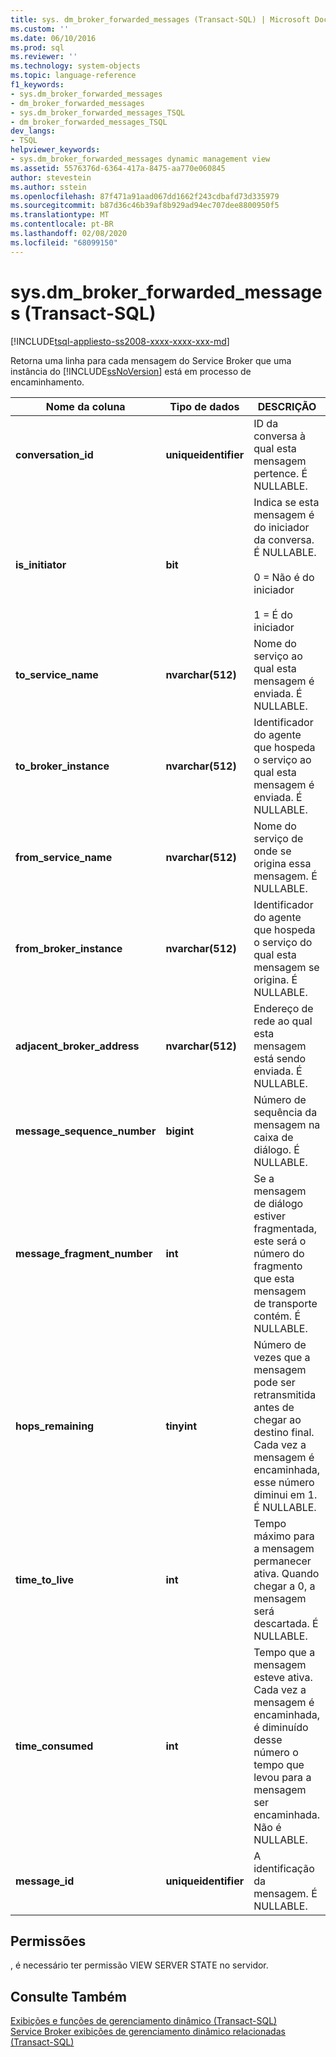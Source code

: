 ```yaml
---
title: sys. dm_broker_forwarded_messages (Transact-SQL) | Microsoft Docs
ms.custom: ''
ms.date: 06/10/2016
ms.prod: sql
ms.reviewer: ''
ms.technology: system-objects
ms.topic: language-reference
f1_keywords:
- sys.dm_broker_forwarded_messages
- dm_broker_forwarded_messages
- sys.dm_broker_forwarded_messages_TSQL
- dm_broker_forwarded_messages_TSQL
dev_langs:
- TSQL
helpviewer_keywords:
- sys.dm_broker_forwarded_messages dynamic management view
ms.assetid: 5576376d-6364-417a-8475-aa770e060845
author: stevestein
ms.author: sstein
ms.openlocfilehash: 87f471a91aad067dd1662f243cdbafd73d335979
ms.sourcegitcommit: b87d36c46b39af8b929ad94ec707dee8800950f5
ms.translationtype: MT
ms.contentlocale: pt-BR
ms.lasthandoff: 02/08/2020
ms.locfileid: "68099150"
---
```

# <a name="sysdm_broker_forwarded_messages-transact-sql"></a>sys.dm_broker_forwarded_messages (Transact-SQL)
[!INCLUDE[tsql-appliesto-ss2008-xxxx-xxxx-xxx-md](../../includes/tsql-appliesto-ss2008-xxxx-xxxx-xxx-md.md)]

  Retorna uma linha para cada mensagem do Service Broker que uma instância do [!INCLUDE[ssNoVersion](../../includes/ssnoversion-md.md)] está em processo de encaminhamento.  
  

|Nome da coluna|Tipo de dados|DESCRIÇÃO|  
|-----------------|---------------|-----------------|  
|**conversation_id**|**uniqueidentifier**|ID da conversa à qual esta mensagem pertence. É NULLABLE.|  
|**is_initiator**|**bit**|Indica se esta mensagem é do iniciador da conversa.  É NULLABLE.<br /><br /> 0 = Não é do iniciador<br /><br /> 1 = É do iniciador|  
|**to_service_name**|**nvarchar(512)**|Nome do serviço ao qual esta mensagem é enviada. É NULLABLE.|  
|**to_broker_instance**|**nvarchar(512)**|Identificador do agente que hospeda o serviço ao qual esta mensagem é enviada. É NULLABLE.|  
|**from_service_name**|**nvarchar(512)**|Nome do serviço de onde se origina essa mensagem. É NULLABLE.|  
|**from_broker_instance**|**nvarchar(512)**|Identificador do agente que hospeda o serviço do qual esta mensagem se origina. É NULLABLE.|  
|**adjacent_broker_address**|**nvarchar(512)**|Endereço de rede ao qual esta mensagem está sendo enviada. É NULLABLE.|  
|**message_sequence_number**|**bigint**|Número de sequência da mensagem na caixa de diálogo. É NULLABLE.|  
|**message_fragment_number**|**int**|Se a mensagem de diálogo estiver fragmentada, este será o número do fragmento que esta mensagem de transporte contém. É NULLABLE.|  
|**hops_remaining**|**tinyint**|Número de vezes que a mensagem pode ser retransmitida antes de chegar ao destino final. Cada vez a mensagem é encaminhada, esse número diminui em 1. É NULLABLE.|  
|**time_to_live**|**int**|Tempo máximo para a mensagem permanecer ativa. Quando chegar a 0, a mensagem será descartada. É NULLABLE.|  
|**time_consumed**|**int**|Tempo que a mensagem esteve ativa. Cada vez a mensagem é encaminhada, é diminuído desse número o tempo que levou para a mensagem ser encaminhada. Não é NULLABLE.|  
|**message_id**|**uniqueidentifier**|A identificação da mensagem. É NULLABLE.|  
  
## <a name="permissions"></a>Permissões  
 , é necessário ter permissão VIEW SERVER STATE no servidor.  
  
## <a name="see-also"></a>Consulte Também  
 [Exibições e funções de gerenciamento dinâmico &#40;Transact-SQL&#41;](~/relational-databases/system-dynamic-management-views/system-dynamic-management-views.md)   
 [Service Broker exibições de gerenciamento dinâmico relacionadas &#40;Transact-SQL&#41;](../../relational-databases/system-dynamic-management-views/service-broker-related-dynamic-management-views-transact-sql.md)  
  
  

